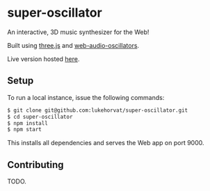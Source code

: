 # super-oscillator

An interactive, 3D music synthesizer for the Web!

Built using [three.js](https://threejs.org) and [web-audio-oscillators](https://github.com/lukehorvat/web-audio-oscillators).

Live version hosted [here](https://lukehorvat.github.io/super-oscillator).

## Setup

To run a local instance, issue the following commands:

```bash
$ git clone git@github.com:lukehorvat/super-oscillator.git
$ cd super-oscillator
$ npm install
$ npm start
```

This installs all dependencies and serves the Web app on port 9000.

## Contributing

TODO.
